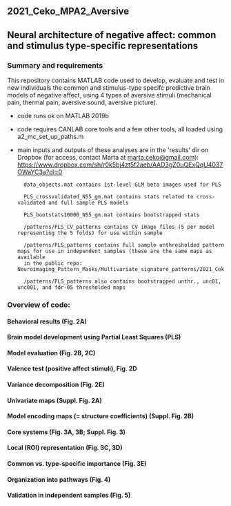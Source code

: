 ## 2021_Ceko_MPA2_Aversive
## Neural architecture of negative affect: common and stimulus type-specific representations

### Summary and requirements 

This repository contains MATLAB code used to develop, evaluate and test in new individuals the common and stimulus-type specifc predictive brain models of negative affect, using 4 types of aversive stimuli (mechanical pain, thermal pain, aversive sound, aversive picture). 

- code runs ok on MATLAB 2019b
- code requires CANLAB core tools and a few other tools, all loaded using a2_mc_set_up_paths.m
- main inputs and outputs of these analyses are in the 'results' dir on Dropbox (for access, contact Marta at marta.ceko@gmail.com):
https://www.dropbox.com/sh/r0k5bj4zt5f2aeb/AAD3gZ0uQExQqU4037OWaYC3a?dl=0

        data_objects.mat contains 1st-level GLM beta images used for PLS 
        
        PLS_crossvalidated_N55_gm.mat contains stats related to cross-validated and full sample PLS models
        
        PLS_bootstats10000_N55_gm.mat contains bootstrapped stats 
        
        /patterns/PLS_CV_patterns contains CV image files (5 per model representing the 5 folds) for use within sample
        
        /patterns/PLS_patterns contains full sample unthresholded pattern maps for use in independent samples (these are the same maps as available 
        in the public repo: Neuroimaging_Pattern_Masks/Multivariate_signature_patterns/2021_Ceko_MPA2_multiaversive)
        
        /patterns/PLS_patterns also contains bootstrapped unthr., unc01, unc001, and fdr-05 thresholded maps

### Overview of code: 

#### Behavioral results (Fig. 2A)

#### Brain model development using Partial Least Squares (PLS) 

#### Model evaluation (Fig. 2B, 2C) 

#### Valence test (positive affect stimuli), Fig. 2D 

#### Variance decomposition (Fig. 2E)

#### Univariate maps (Suppl. Fig. 2A)

#### Model encoding maps (= structure coefficients) (Suppl. Fig. 2B) 

#### Core systems (Fig. 3A, 3B; Suppl. Fig. 3) 

#### Local (ROI) representation (Fig. 3C, 3D)

#### Common vs. type-specific importance (Fig. 3E)

####  Organization into pathways (Fig. 4)

#### Validation in independent samples (Fig. 5) 






